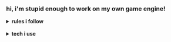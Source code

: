 <h3>hi, i'm stupid enough to work on my own game engine!</h3>

<details><summary><strong>rules i follow</strong></summary><blockquote>
	❌stable<br>
	❌memory safe<br>
	❌predictable<br>
	❌portable<br>
	❌safe<br>
	❌tested<br>
	❌planning<br>
	❌bounds checking<br>
	❌error handling<br>
	<br>
	✅memory leaks<br>
	✅undefined behavior<br>
	✅works on my machine<br>
	✅-O3<br>
	✅segmentation faults<br>
	✅printf, the only debugger<br>
	✅improvisation<br>
	✅UDP<br>
	✅runtime errors<br>
	✅out of bounds memory access<br>
	✅race conditions<br>
	✅deadlocks<br>
	✅git push --force<br>
	✅ignoring compiler warnings<br>
	✅fatal error: too many errors emitted, stopping now<br>
	<br>
	<small>some of it is sarcasm, some of it is true!</small>
</blockquote></details>
<br>

<details><summary><strong>tech i use</strong></summary><blockquote>
	<small>
	" > " = where i am in that category,<br>
	" >> " = something im currently focusing on,<br>
	anything above it means i already went through it,<br>
	anything below it means i am planning to look into it<br><br></small>
	<details><summary><strong>engine/framework/language</strong></summary><blockquote>
		&nbsp;&nbsp;Unity, raw HTML/JS, Unreal, Godot, Monogame, Raylib, Bevy, SDL, Roblox Studio<br>
		> staying with SDL2, C++<br>
		&nbsp;&nbsp;might try at some point: Vulkan, DirectX, SFML, GameMaker, GDevelop<br>
	</blockquote></details>
	<details><summary><strong>tooling</strong></summary><blockquote>
		&nbsp;&nbsp;Git - Github<br>
		&nbsp;&nbsp;Cmake<br>
		&nbsp;&nbsp;Emscripten - WASM<br>
		> Lua<br>
		&nbsp;&nbsp;Tracy profiler<br>
	</blockquote></details>
	<details><summary><strong>networking</strong></summary><blockquote>
		&nbsp;&nbsp;basic client/server project<br>
		&nbsp;&nbsp;tried raw UDP<br>
		&nbsp;&nbsp;decided to stay with TCP<br>
		&nbsp;&nbsp;sent spatially partitioned entity component data<br>
		> better dirty ecs component tracking to send only changes<br>
		&nbsp;&nbsp;grid based server-side fog of war<br>
		&nbsp;&nbsp;VPS?<br>
		&nbsp;&nbsp;UDP again?<br>
	</blockquote></details>
	<details><summary><strong>ecs</strong></summary><blockquote>
		&nbsp;&nbsp;entt<br>
		&nbsp;&nbsp;serializable ECS components for networking/saving<br>
		&nbsp;&nbsp;spatially partitioned collision detection with swept box cast<br>
		> linear and angular velocity<br>
		&nbsp;&nbsp;more types of colliders, tilemap collider, SDF colliders?<br>
	</blockquote></details>
	<details><summary><strong>rendering</strong></summary><blockquote>
		&nbsp;&nbsp;OpenGL/GLEW within SDL<br>
		&nbsp;&nbsp;tried compute shaders, but will use webGL<br>
		&nbsp;&nbsp;not using buffers as i should, but rather textures for everything (not ideal)<br>
		&nbsp;&nbsp;single shader for everything (also not ideal)<br>
		&nbsp;&nbsp;no separate thread (TPS = FPS)<br>
		&nbsp;&nbsp;custom text rendering<br>
		>>update/render thread separation + sub-tick interpolation<br>
		&nbsp;&nbsp;using vertices and indices more, for visibility order<br>
		&nbsp;&nbsp;depth buffer understanding<br>
		&nbsp;&nbsp;frame buffer understanding (might make graphics editor)<br>
		&nbsp;&nbsp;VFX attempt<br>
	</blockquote></details>
	<details><summary><strong>audio</strong></summary><blockquote>
		&nbsp;&nbsp;audio callback<br>
		> spectrogram<br>
		&nbsp;&nbsp;OpenAL<br>
		&nbsp;&nbsp;audio synthesis<br>
	</blockquote></details>
	<small><br>progress updated October 11, 2025<br><br>discord: <strong>pyroxdd</strong></small>
</blockquote></details>
<br>
